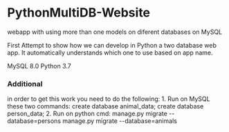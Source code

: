 # PythonMultiDB-Website
webapp with using more than one models on diferent databases on MySQL

First Attempt to show how we can develop in Python a two database web app. It automatically understands which one to use based on app name.

MySQL 8.0
Python 3.7

<h3>Additional</h3>
in order to get this work you need to do the following:
1. Run on MySQL these two commands: create database animal_data; create database person_data;
2. Run on python cmd: manage.py migrate --database=persons manage.py migrate --database=animals
